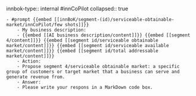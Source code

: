 innbok-type:: internal
#innCoPilot
collapsed:: true

	- #prompt {{embed [[innBoK/segment-(id)/serviceable-obtainable-market/innCoPilot/few shots]]}}
		- My business description:
		- {{embed [[AI business description/content]]}} {{embed [[segment 4/content]]}} {{embed [[segment id/serviceable obtainable market/content]]}} {{embed [[segment id/serviceable available market/content]]}} {{embed [[segment id/total addressable market/content]]}}
		- Action:
		- Propose segment 4/serviceable obtainable market: a specific group of customers or target market that a business can serve and generate revenue from.
		- Answer:
		- Please write your respons in a MarkDown code box.